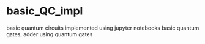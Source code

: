 # basic_QC_impl
basic quantum circuits implemented using jupyter notebooks
basic quantum gates, adder using quantum gates
